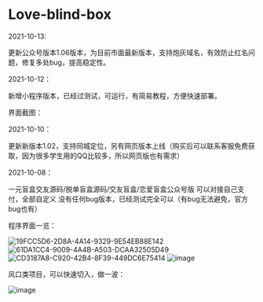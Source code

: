 # Love-blind-box

2021-10-13:

更新公众号版本1.06版本，为目前市面最新版本，支持炮灰域名，有效防止红名问题，修复多处bug，提高稳定性。



2021-10-12：

新增小程序版本，已经过测试，可运行，有简易教程，方便快速部署。



界面截图：





2021-10-10：

更新新版本1.02，支持同城定位，另有网页版本上线（购买后可以联系客服免费获取，因为很多学生用的QQ比较多，所以网页版也有需求）

2021-10-08：

一元盲盒交友源码/脱单盲盒源码/交友盲盒/恋爱盲盒公众号版
可以对接自己支付，全部自定义
没有任何bug版本，已经测试完全可以（有bug无法避免，官方bug也有）


程序界面一览：

![19FCC5D6-2D8A-4A14-9329-9E54EB88E142](https://user-images.githubusercontent.com/19371836/136943384-8e2946a0-d630-47a8-b723-9b1696256aa9.png)
![61DA1CC4-9009-4A4B-A503-DCAA32505D49](https://user-images.githubusercontent.com/19371836/136943394-78d0a8aa-6f92-4dce-baed-113d4992aae3.png)
![CD3187A8-C920-42B4-8F39-449DC6E75414](https://user-images.githubusercontent.com/19371836/136943397-e959320b-5e75-487c-97ba-e07cd4e6ac00.png)
![image](https://user-images.githubusercontent.com/19371836/137292434-c994d35c-5789-48fd-8319-d67fa061ca66.png)






风口类项目，可以快速切入，做一波：

![image](https://user-images.githubusercontent.com/19371836/137292510-10002bc7-78c5-4e0c-a65d-6ae61da93454.png)




 
